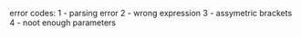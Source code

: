 error codes:
1 - parsing error
2 - wrong expression
3 - assymetric brackets
4 - noot enough parameters
